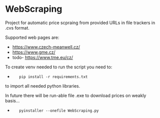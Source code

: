 # WebScraping
Project for automatic price scpraing from provided URLs in file trackers in .cvs format.

Supported web pages are:
 * https://www.czech-meanwell.cz/
 * https://www.gme.cz/
 * todo-    https://www.tme.eu/cz/
                
To create venv needed to run the script you need to:
*        pip install -r requirements.txt
 to import all needed python libraries.

In future there will be run-able file .exe to download prices on weakly basis...
*        pyinstaller --onefile WebScraping.py
                                      
